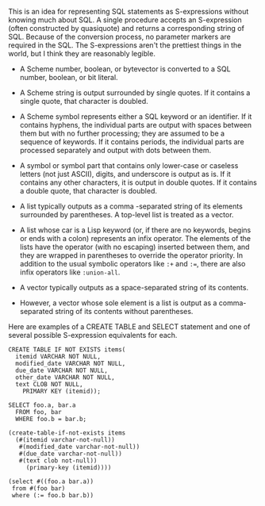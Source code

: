 This is an idea for representing SQL statements as S-expressions without knowing much about SQL.
A single procedure accepts an S-expression (often constructed by quasiquote) and returns a corresponding
string of SQL.  Because of the conversion process, no parameter markers are required in the SQL.
The S-expressions aren't the prettiest things in the world, but I think they are reasonably legible.

  * A Scheme number, boolean, or bytevector is converted to a SQL number, boolean, or bit literal.
  
  * A Scheme string is output surrounded by single quotes.  If it contains a single quote,
    that character is doubled.

  * A Scheme symbol represents either a SQL keyword or an identifier.
    If it contains hyphens, the individual parts are
    output with spaces between them but with no further processing;
    they are assumed to be a sequence of keywords.
    If it contains periods, the individual parts are processed separately
    and output with dots between them.
    
  * A symbol or symbol part that contains only lower-case or caseless letters (not just ASCII), digits,
    and underscore is output as is.  If it contains any other characters, it is output in double quotes.
    If it contains a double quote, that character is doubled.

  * A list typically outputs as a comma -separated string of its elements surrounded by parentheses.
    A top-level list is treated as a vector.
    
  * A list whose car is a Lisp keyword (or, if there are no keywords, begins or ends with a colon)
    represents an infix operator.  The elements of the lists have the operator (with no escaping)
    inserted between them,
    and they are wrapped in parentheses to override the operator priority.
    In addition to the usual symbolic operators like `:+` and `:=`,
    there are also infix operators like `:union-all`.
    
  * A vector typically outputs as a space-separated string of its contents.
  
  * However, a vector whose sole element is a list is output as a comma-separated string of its contents
    without parentheses.
    
Here are examples of a CREATE TABLE and SELECT statement
and one of several possible S-expression equivalents for each.  

```
CREATE TABLE IF NOT EXISTS items(
  itemid VARCHAR NOT NULL,
  modified_date VARCHAR NOT NULL,
  due_date VARCHAR NOT NULL,
  other_date VARCHAR NOT NULL,
  text CLOB NOT NULL,
    PRIMARY KEY (itemid));
    
SELECT foo.a, bar.a
  FROM foo, bar
  WHERE foo.b = bar.b;

(create-table-if-not-exists items
  (#(itemid varchar-not-null))
   #(modified_date varchar-not-null))
   #(due_date varchar-not-null))
   #(text clob not-null))
     (primary-key (itemid))))
     
(select #((foo.a bar.a))
 from #(foo bar)
 where (:= foo.b bar.b))
```

    